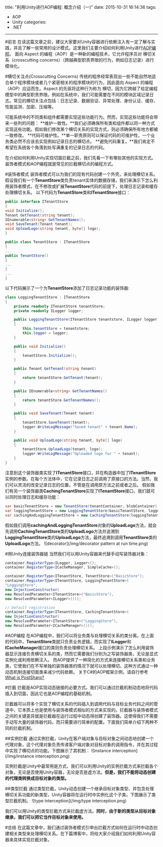 title: "利用Unity进行AOP编程: 概念介绍（一)"
date: 2015-10-31 16:14:36
tags:
- AOP
- Unity
categories:
- .NET

---

#前言
在读这篇文章之前，建议大家要对Unity容器进行依赖注入有一定了解与实践，并且了解一些常用的设计模式。这里我们主要介绍如何利用Unity进行[AOP编程](https://zh.wikipedia.org/zh-cn/%E9%9D%A2%E5%90%91%E4%BE%A7%E9%9D%A2%E7%9A%84%E7%A8%8B%E5%BA%8F%E8%AE%BE%E8%AE%A1)。
面向 Aspect 的编程（AOP）是一种新的编程技术，它允许程序员对 横切关系（crosscutting concerns）（跨越典型职责界限的行为，例如日志记录）进行模块化。

#横切关注点(Crosscutting Concerns)
传统的程序经常表现出一些不能自然地适合单个程序模块或者几个紧密相关的程序模块的行为，因此面向 Aspect 的编程（AOP）应运而生。Aspect 的先驱将这种行为称为 横切，因为它跨越了给定编程模型中的典型职责界限。例如在系统中，我们可能需要在不同的模块区域记录日志。常见的横切关注点包括：日志记录、数据验证、异常处理、身份认证、缓存、性能监测、加密、压缩等。

可能系统中的不同类和组件都需要实现这些功能行为。然而，实现这些功能将会带来一些列的问题：
**维护一致性。**我们必须确保所有类和组件都以同一种方式实现这些功能。假如我们修改某个横切关系的实现方式，则必须确保所有地方都被一致修改。
**代码可维护性。**单一职责原则可以保证代码的可维护性，一个业务类必然不应该去实现例如记录日志的横切点。
**避免代码重复。**我们肯定不希望在系统各个角落到处写满重复的记录日志的代码。

在介绍如何利用Unity实现切面拦截之前，我们先看一下有哪些其他的实现方式。装饰者模式和AOP编程就是常见的拦截横切点的编程方式。

#装饰者模式
装饰者模式可以为我们的现有代码创建一个外壳，来处理横切关系。假设我们有一个**TenantStore**类负责tenant实体的数据存储，我们来演示下怎么利用装饰者模式，在不修改或扩展**TenantStore**代码的前提下，处理日志记录和缓存处理横切关系。
以下代码为**TenantStore**类和**ITenantStore**接口：
```csharp
public interface ITenantStore
{
void Initialize();
Tenant GetTenant(string tenant);
IEnumerable<string> GetTenantNames();
void SaveTenant(Tenant tenant);
void UploadLogo(string tenant, byte[] logo);
}

public class TenantStore : ITenantStore
{
...
public TenantStore()
{
...
}
...
}
```

以下代码展示了一个为**TenantStore**添加了日志记录功能的装饰器:
```csharp
class LoggingTenantStore : ITenantStore
{
    private readonly ITenantStore tenantStore;
    private readonly ILogger logger;

    public LoggingTenantStore(ITenantStore tenantstore, ILogger logger)
    {
        this.tenantStore = tenantstore;
        this.logger = logger;
    }

    public void Initialize()
    {
        tenantStore.Initialize();
    }

    public Tenant GetTenant(string tenant)
    {
        return tenantStore.GetTenant(tenant);
    }

    public IEnumerable<string> GetTenantNames()
    {
        return tenantStore.GetTenantNames();
    }

    public void SaveTenant(Tenant tenant)
    {
        tenantStore.SaveTenant(tenant);
        logger.WriteLogMessage("Saved tenant" + tenant.Name);
    }

    public void UploadLogo(string tenant, byte[] logo)
    {
        tenantStore.UploadLogo(tenant, logo);
        logger.WriteLogMessage("Uploaded logo for " + tenant);
    }
}
```

注意到这个装饰器类实现了**ITenantStore**接口，并在构造器中加了**ITenantStore**实例的参数。在每个方法体中，它在记录日志之前调用了原接口的方法。当然，我们可以灵活的改变记录日志的位置，不管是在调用原方法之前或者之后。
假如我们有另一个装饰器类**CachingTenantStore**实现了**ITenantStore**接口，我们就可以同时处理日志和缓存功能：
```csharp
var basicTenantStore = new TenantStore(tenantContainer, blobContainer);
var loggingTenantStore = new LoggingTenantStore(basicTenantStore, logger);
var cachingAndLoggingTenantStore = new CachingTenantStore(loggingTenantStore, cache);
```

假如我们调用**cachingAndLoggingTenantStore**对象的**UploadLogo**方法，就会先调用**CachingTenantStore**类的**UploadLogo**方法并追溯到**LoggingTenantStore**类的**UploadLogo**方法，最终追溯到调用**TenantStore**类的**UploadLogo**方法。
![decorator](/img/decorator pattern at run time.png)

#用Unity连接装饰器链
当然我们可以用Unity容器来代替手动写装饰器对象：
```csharp
container.RegisterType<ILogger, Logger>();
container.RegisterType<ICacheManager, SimpleCache>();

container.RegisterType<ITenantStore, TenantStore>("BasicStore");
container.RegisterType<ITenantStore, LoggingTenantStore>(
"LoggingStore",
new InjectionConstructor(
new ResolvedParameter<ITenantStore>("BasicStore"),
new ResolvedParameter<ILogger>()));

// Default registration
container.RegisterType<ITenantStore, CachingTenantStore>(
new InjectionConstructor(
new ResolvedParameter<ITenantStore>("LoggingStore"),
new ResolvedParameter<ICacheManager>()));
```

#AOP编程
在AOP编程中，我们可以将业务类与处理横切关系的类分离。在上面的代码中，**TenantStore**类就只负责业务逻辑，而实现了**ILogger**和**ICacheManager**接口的类则负责处理横切关系。
上段示例演示了怎么利用装饰器显示连接负责横切关系的类，然而它需要我们分别为之写装饰器类，无论是显式实例化或利用依赖注入。
而AOP提供了一种简化的方式来连接横切关系类和业务类，它使我们在不写单独的装饰器类的情况下就可以处理横切。这种方式通过一种动态机制连接切面类来减少代码依赖。
关于C#的AOP框架示例，请自行参考[What is PostSharp?](http://doc.postsharp.net/)

#拦截
拦截是AOP实现动态链接的必要方式。我们可以通过拦截机制动态地将代码插入到切面，因此它也是AOP编程的基础机制。

拦截器可以将多个实现了横切关系的代码插入到调用代码与目标业务代码之间的管道中，它本质上也是使用与装饰者模式相似的方式来实现的。拦截器与装饰者模式之间的关键差异就是拦截器在运行过程中动态得创建了装饰器。这使得我们不需要手动写大量的装饰器代码，而只需要进行简单的配置。下面我们简单介绍下两种不同的拦截机制。

##实例拦截
通过实例拦截，Unity在客户端对象与目标对象之间动态地创建一个代理对象，这个代理对象负责传递客户端对象对目标对象的调用指令，并在其过程中实现了横切点的功能。下图展示了其机制：
![instance interception](/img/instance interception.png)

实例拦截是Unity中最常用是方式，我们可以利用Unity的实例拦截方式来拦截各个对象，无论是否使用Unity容器，无论是否是虚方法。**但是，我们不能将动态创建的代理类转换成目标对象的类型。**

##类型拦截
通过类型拦截，Unity动态创建一个继承目标对象类型、并包含处理横切关系功能的新类型，Unity容器将在运行时中实例化这个子类。下图展示了类型拦截机制。
![type interception](/img/type interception.png)

我们可以用Unity的类型拦截方式来拦截虚方法。**同时，由于新的类型从目标对象继承，我们可以把它当作目标对象来使用。**

#总结
在这篇文章中，我们通过装饰者模式引申出拦截方式如何在运行时中动态创建相关类型来处理横切关系。在下篇博客中，将给大家介绍我们如何利用Unity容器来具体实现拦截对象。

